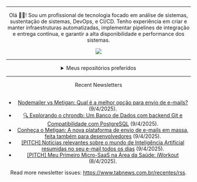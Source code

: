 <div align="center">
<hr>
<p>Olá 👋🏾! Sou um profissional de tecnologia focado em análise de sistemas, sustentação de sistemas, DevOps, e CI/CD. Tenho experiência em criar e manter infraestruturas automatizadas, implementar pipelines de integração e entrega contínua, e garantir a alta disponibilidade e performance dos sistemas.</p>
  <img src="https://media.giphy.com/media/yAGIvCiwPJn5C/giphy.gif">
<hr>
  <details>
  <summary>Meus repositórios preferidos</summary>
  <br />
  Alguns dos meus melhores repositórios:
  <br />
<br />
  <ul><li><a href=https://github.com/KubeNerd/aluratube target="_blank" rel="noopener noreferrer">KubeNerd/aluratube</a> (<b>0</b> ✨ and <b>0</b> 🍴): Aluratube - Desenvolvido durante a imersão React da Alura no final de 2022</li><li><a href=https://github.com/KubeNerd/nlw-ia target="_blank" rel="noopener noreferrer">KubeNerd/nlw-ia</a> (<b>0</b> ✨ and <b>0</b> 🍴): Projeto desenvolvido durante a NLW IA - Usando a API da OPENAI</li><li><a href=https://github.com/KubeNerd/nlw-journey-ia target="_blank" rel="noopener noreferrer">KubeNerd/nlw-journey-ia</a> (<b>0</b> ✨ and <b>0</b> 🍴): NLW IA - Agent de viagens usando python + langchain + GPT</li>
<li>More coming soon :).</li>
</ul>
  </details>
  <hr/>
    <summary>Recent Newsletters</summary>
  <br />
  <ul>
    <li><a href=https://www.tabnews.com.br/franciscoinoque/nodemailer-vs-metigan-qual-e-a-melhor-opcao-para-envio-de-e-mails target="_blank" rel="noopener noreferrer">Nodemailer vs Metigan: Qual é a melhor opção para envio de e-mails?</a> (9/4/2025).</li><li><a href=https://www.tabnews.com.br/avelino/explorando-o-chrondb-um-banco-de-dados-com-backend-git-e-compatibilidade-com-postgresql target="_blank" rel="noopener noreferrer">🔍 Explorando o chrondb: Um Banco de Dados com backend Git e Compatibilidade com PostgreSQL</a> (9/4/2025).</li><li><a href=https://www.tabnews.com.br/franciscoinoque/conheca-o-metigan-a-nova-plataforma-de-envio-de-e-mails-em-massa-feita-tambem-para-desenvolvedores target="_blank" rel="noopener noreferrer">Conheça o Metigan: A nova plataforma de envio de e-mails em massa, feita também para desenvolvedores</a> (9/4/2025).</li><li><a href=https://www.tabnews.com.br/bgabraga/pitch-noticias-relevantes-sobre-o-mundo-de-inteligencia-artificial-resumidas-no-seu-e-mail-todos-os-dias target="_blank" rel="noopener noreferrer">[PITCH] Notícias relevantes sobre o mundo de Inteligência Artificial resumidas no seu e-mail todos os dias</a> (9/4/2025).</li><li><a href=https://www.tabnews.com.br/lmelati/pitch-meu-primeiro-micro-saas-na-area-da-saude-iworkout target="_blank" rel="noopener noreferrer">[PITCH] Meu Primeiro Micro-SaaS na Área da Saúde: iWorkout</a> (8/4/2025).</li>
  </ul>
<p>Read more newsletter issues: <a href="https://www.tabnews.com.br/recentes/rss">https://www.tabnews.com.br/recentes/rss</a>.</p>
  </details>
